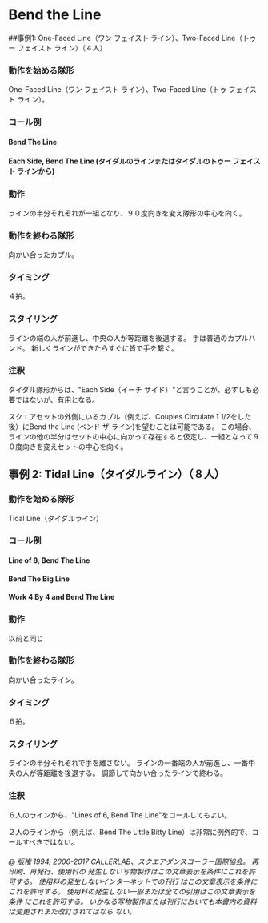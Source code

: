 
# Bend the Line

##事例1: One-Faced Line（ワン フェイスト ライン）、Two-Faced Line（トゥー フェイスト ライン）（４人）

### 動作を始める隊形

One-Faced Line（ワン フェイスト ライン）、Two-Faced Line（トゥ フェイスト ライン）。

### コール例

#### Bend The Line
#### Each Side, Bend The Line (タイダルのラインまたはタイダルのトゥー フェイスト ラインから)

### 動作

ラインの半分それぞれが一組となり、９０度向きを変え隊形の中心を向く。

### 動作を終わる隊形

向かい合ったカプル。

### タイミング

４拍。

### スタイリング

ラインの端の人が前進し、中央の人が等距離を後退する。 手は普通のカプルハンド。 新しくラインができたらすぐに皆で手を繋ぐ。

### 注釈

タイダル隊形からは、"Each Side（イーチ サイド）"と言うことが、必ずしも必要ではないが、有用となる。

スクエアセットの外側にいるカプル（例えば、Couples Circulate 1 1/2をした後）にBend the Line (ベンド ザ ライン)を望むことは可能である。 この場合、ラインの他の半分はセットの中心に向かって存在すると仮定し、一組となって９０度向きを変えセットの中心を向く。


## 事例 2: Tidal Line（タイダルライン）（８人）

### 動作を始める隊形

Tidal Line（タイダルライン）

### コール例

#### Line of 8, Bend The Line
#### Bend The Big Line
#### Work 4 By 4 and Bend The Line

### 動作

以前と同じ

### 動作を終わる隊形

向かい合ったライン。

### タイミング

６拍。

### スタイリング

ラインの半分それぞれで手を離さない。 ラインの一番端の人が前進し、一番中央の人が等距離を後退する。 調節して向かい合ったラインで終わる。

### 注釈

６人のラインから、"Lines of 6, Bend The Line"をコールしてもよい。

２人のラインから（例えば、Bend The Little Bitty Line）は非常に例外的で、コールすべきではない。

###### @ 版権 1994, 2000-2017 CALLERLAB、スクエアダンスコーラー国際協会。 再印刷、再発行、使用料の 発生しない写物製作はこの文章表示を条件にこれを許可する。 使用料の発生しないインターネットでの刊行 はこの文章表示を条件にこれを許可する。 使用料の発生しない一部または全ての引用はこの文章表示を条件 にこれを許可する。 いかなる写物製作または刊行においても本書内の資料は変更されまた改訂されてはなら ない。



